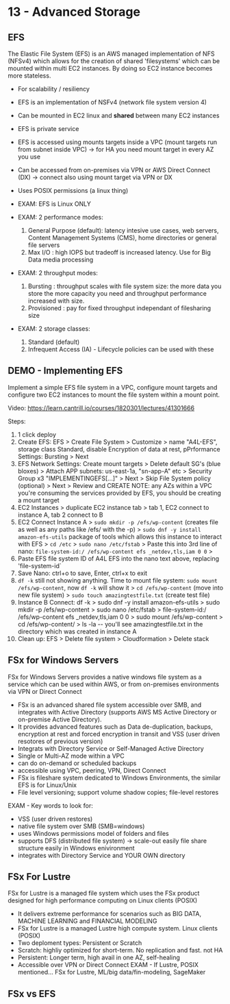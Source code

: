 # 13 - Advanced Storage

## EFS
The Elastic File System (EFS) is an AWS managed implementation of NFS (NFSv4) which allows for the creation of shared 'filesystems' which can be mounted within multi EC2 instances. By doing so EC2 instance becomes more stateless.
- For scalability / resiliency
- EFS is an implementation of NSFv4 (network file system version 4)
- Can be mounted in EC2 linux and **shared** between many EC2 instances
- EFS is private service
- EFS is accessed using mounts targets inside a VPC (mount targets run from subnet inside VPC) -> for HA you need mount target in every AZ you use
- Can be accessed from on-premises via VPN or AWS Direct Connect (DX) -> connect also using mount target via VPN or DX
- Uses POSIX permissions (a linux thing)

- EXAM: EFS is Linux ONLY
- EXAM: 2 performance modes: 
    1. General Purpose (default): latency intesive use cases, web servers, Content Management Systems (CMS), home directories or general file servers
    2. Max I/O : high IOPS but tradeoff is increased latency. Use for Big Data media processing
- EXAM: 2 throughput modes: 
    1. Bursting : throughput scales with file system size: the more data you store the more capacity you need and throughput performance increased with size.
    2. Provisioned : pay for fixed throughput independant of filesharing size
- EXAM: 2 storage classes: 
    1. Standard (default)
    2. Infrequent Access (IA) - Lifecycle policies can be used with these

## DEMO - Implementing EFS
Implement a simple EFS file system in a VPC, configure mount targets and configure two EC2 instances to mount the file system within a mount point.

Video: https://learn.cantrill.io/courses/1820301/lectures/41301666

Steps:
1. 1 click deploy
2. Create EFS: EFS > Create File System > Customize > name "A4L-EFS", storage class Standard, disable Encryption of data at rest, pPrformance Settings: Bursting > Next
3. EFS Network Settings: Create mount targets > Delete default SG's (blue bloxes) > Attach APP subnets: us-east-1a, "sn-app-A" etc > Security Group x3 "IMPLEMENTINGEFS[...]" > Next > Skip File System policy (optional) > Next > Review and CREATE
NOTE: any AZs within a VPC you're consuming the services provided by EFS, you should be creating a mount target
4. EC2 Instances > duplicate EC2 instance tab > tab 1, EC2 connect to instance A, tab 2 connect to B
5. EC2 Connect Instance A > `sudo mkdir -p /efs/wp-content` (creates file as well as any paths like /efs/ with the -p) >
`sudo dnf -y install amazon-efs-utils` package of tools which allows this instance to interact with EFS >
`cd /etc` >
`sudo nano /etc/fstab` >
Paste this into 3rd line of nano: `file-system-id:/ /efs/wp-content efs _netdev,tls,iam 0 0` >
6. Paste EFS file system ID of A4L EFS into the nano text above, replacing 'file-system-id`
7. Save Nano: ctrl+o to save, Enter, ctrl+x to exit
8. `df -k` still not showing anything. Time to mount file system: `sudo mount /efs/wp-content`, now `df -k` will show it >
`cd /efs/wp-content` (move into new file system) >
`sudo touch amazingtestfile.txt` (create test file)
9. Instance B Connect:
df -k >
sudo dnf -y install amazon-efs-utils >
sudo mkdir -p /efs/wp-content >
sudo nano /etc/fstab >
file-system-id:/ /efs/wp-content efs _netdev,tls,iam 0 0 >
sudo mount /efs/wp-content >
cd /efs/wp-content/ >
ls -la -- you'll see amazingtestfile.txt in the directory which was created in instance A
10. Clean up: EFS > Delete file system > Cloudformation > Delete stack

## FSx for Windows Servers
FSx for Windows Servers provides a native windows file system as a service which can be used within AWS, or from on-premises environments via VPN or Direct Connect
- FSx is an advanced shared file system accessible over SMB, and integrates with Active Directory (supports AWS MS Active Directory or on-premise Active Directory).
- It provides advanced features such as Data de-duplication, backups, encryption at rest and forced encryption in transit and VSS (user driven resotores of previous version)
- Integrats with Directory Service or Self-Managed Active Directory
- Single or Multi-AZ mode within a VPC
- can do on-demand or scheduled backups
- accessible using VPC, peering, VPN, Direct Connect
- FSx is fileshare system dedicated to Windows Environments, the similar EFS is for Linux/Unix
- File level versioning; support volume shadow copies; file-level restores

EXAM - Key words to look for:
- VSS (user driven restores)
- native file system over SMB (SMB=windows)
- uses Windows permissions model of folders and files
- supports DFS (distributed file system) -> scale-out easily file share structure easily in Windows enivironment
- integrates with Directory Service and YOUR OWN directory

## FSx For Lustre
FSx for Lustre is a managed file system which uses the FSx product designed for high performance computing on Linux clients (POSIX)
- It delivers extreme performance for scenarios such as BIG DATA, MACHINE LEARNING and FINANCIAL MODELING
 - FSx for Lustre is a managed Lustre high compute system. Linux clients (POSIX)
- Two deploment types: Persistent or Scratch
 - Scratch: highliy optimized for short-term. No replication and fast. not HA
 - Persistent: Longer term, high avail in one AZ, self-healing
- Accessible over VPN or Direct Connect
EXAM - If Lustre, POSIX mentioned... FSx for Lustre, ML/big data/fin-modeling, SageMaker

## FSx vs EFS

